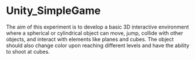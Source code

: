 # Unity_SimpleGame
The aim of this experiment is to develop a basic 3D interactive environment where a spherical or cylindrical object can move, jump, collide with other objects, and interact with elements like planes and cubes. The object should also change color upon reaching different levels and have the ability to shoot at cubes.

